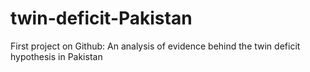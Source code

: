 # twin-deficit-Pakistan
First project on Github: An analysis of evidence behind the twin deficit hypothesis in Pakistan
